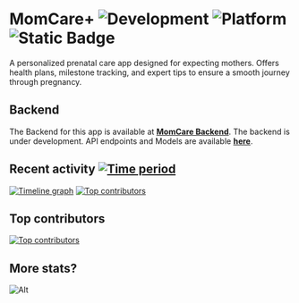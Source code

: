 # MomCare+ ![Development](https://img.shields.io/badge/Development-Active-brightgreen) ![Platform](https://img.shields.io/badge/Platform-iOS-blue) ![Static Badge](https://img.shields.io/badge/Active%20Branch-%22main%22-blue)

A personalized prenatal care app designed for expecting mothers. Offers health plans, milestone tracking, and expert tips to ensure a smooth journey through pregnancy. 

## Backend

The Backend for this app is available at [**MomCare Backend**](https://github.com/rtk-rnjn/MomCare-Backend). The backend is under development. API endpoints and Models are available [**here**](http://13.233.139.216:8000/redoc).

## Recent activity [![Time period](https://images.repography.com/25054784/rtk-rnjn/MomCare/recent-activity/-DUsO2nKtYhOJ6rgHa36Wj_TgThRlXmDhY3PQPLEUWg/MQB_9DRqO1xmlH6N0JHhP0q2T0TWnArr4o4_c2kgRdA_badge.svg)](https://repography.com)
[![Timeline graph](https://images.repography.com/25054784/rtk-rnjn/MomCare/recent-activity/-DUsO2nKtYhOJ6rgHa36Wj_TgThRlXmDhY3PQPLEUWg/MQB_9DRqO1xmlH6N0JHhP0q2T0TWnArr4o4_c2kgRdA_timeline.svg)](https://github.com/rtk-rnjn/MomCare/commits)
[![Top contributors](https://images.repography.com/25054784/rtk-rnjn/MomCare/recent-activity/-DUsO2nKtYhOJ6rgHa36Wj_TgThRlXmDhY3PQPLEUWg/MQB_9DRqO1xmlH6N0JHhP0q2T0TWnArr4o4_c2kgRdA_users.svg)](https://github.com/rtk-rnjn/MomCare/graphs/contributors)


## Top contributors
[![Top contributors](https://images.repography.com/25054784/rtk-rnjn/MomCare/top-contributors/-DUsO2nKtYhOJ6rgHa36Wj_TgThRlXmDhY3PQPLEUWg/MQB_9DRqO1xmlH6N0JHhP0q2T0TWnArr4o4_c2kgRdA_table.svg)](https://github.com/rtk-rnjn/MomCare/graphs/contributors)

## More stats?

![Alt](https://repobeats.axiom.co/api/embed/b1bae23496c5d73f5f4a63e03c6cca7de9836f31.svg "Repobeats analytics image")
